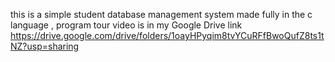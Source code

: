 this is a simple student database management system made fully in the c language ,
program tour video is in my Google Drive link https://drive.google.com/drive/folders/1oayHPyqim8tvYCuRFfBwoQufZ8ts1tNZ?usp=sharing

